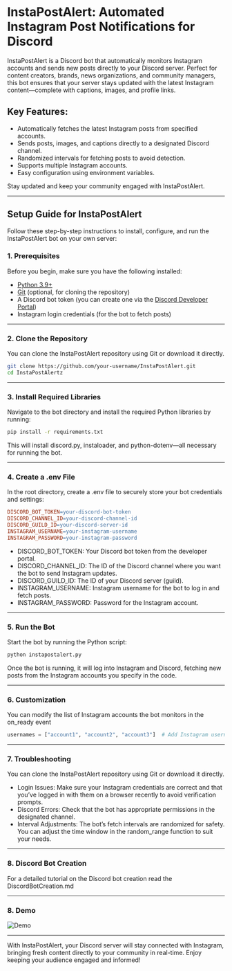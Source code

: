 # InstaPostAlert: Automated Instagram Post Notifications for Discord

InstaPostAlert is a Discord bot that automatically monitors Instagram accounts and sends new posts directly to your Discord server. Perfect for content creators, brands, news organizations, and community managers, this bot ensures that your server stays updated with the latest Instagram content—complete with captions, images, and profile links.

## Key Features:
- Automatically fetches the latest Instagram posts from specified accounts.
- Sends posts, images, and captions directly to a designated Discord channel.
- Randomized intervals for fetching posts to avoid detection.
- Supports multiple Instagram accounts.
- Easy configuration using environment variables.

Stay updated and keep your community engaged with InstaPostAlert.

---

## Setup Guide for InstaPostAlert

Follow these step-by-step instructions to install, configure, and run the InstaPostAlert bot on your own server:

### 1. Prerequisites

Before you begin, make sure you have the following installed:
- [Python 3.9+](https://www.python.org/downloads/)
- [Git](https://git-scm.com/downloads) (optional, for cloning the repository)
- A Discord bot token (you can create one via the [Discord Developer Portal](https://discord.com/developers/applications))
- Instagram login credentials (for the bot to fetch posts)

---

### 2. Clone the Repository

You can clone the InstaPostAlert repository using Git or download it directly.

```bash
git clone https://github.com/your-username/InstaPostAlert.git
cd InstaPostAlertz
```

---

### 3. Install Required Libraries

Navigate to the bot directory and install the required Python libraries by running:

```bash
pip install -r requirements.txt
```
This will install discord.py, instaloader, and python-dotenv—all necessary for running the bot.

---

### 4. Create a .env File

In the root directory, create a .env file to securely store your bot credentials and settings:

```makefile
DISCORD_BOT_TOKEN=your-discord-bot-token
DISCORD_CHANNEL_ID=your-discord-channel-id
DISCORD_GUILD_ID=your-discord-server-id
INSTAGRAM_USERNAME=your-instagram-username
INSTAGRAM_PASSWORD=your-instagram-password
```
- DISCORD_BOT_TOKEN: Your Discord bot token from the developer portal.<br>
- DISCORD_CHANNEL_ID: The ID of the Discord channel where you want the bot to send Instagram updates.<br>
- DISCORD_GUILD_ID: The ID of your Discord server (guild).<br>
- INSTAGRAM_USERNAME: Instagram username for the bot to log in and fetch posts.<br>
- INSTAGRAM_PASSWORD: Password for the Instagram account.

---

### 5. Run the Bot

Start the bot by running the Python script:

```bash
python instapostalert.py
```
Once the bot is running, it will log into Instagram and Discord, fetching new posts from the Instagram accounts you specify in the code.

---

### 6. Customization

You can modify the list of Instagram accounts the bot monitors in the on_ready event

```python
usernames = ["account1", "account2", "account3"]  # Add Instagram usernames here
```
---

### 7. Troubleshooting

You can clone the InstaPostAlert repository using Git or download it directly.<br>

- Login Issues: Make sure your Instagram credentials are correct and that you’ve logged in with them on a browser recently to avoid verification prompts.<br>
- Discord Errors: Check that the bot has appropriate permissions in the designated channel.<br>
- Interval Adjustments: The bot’s fetch intervals are randomized for safety. You can adjust the time window in the random_range function to suit your needs.

---

### 8. Discord Bot Creation

For a detailed tutorial on the Discord bot creation read the DiscordBotCreation.md

---

### 8. Demo

![Demo](https://github.com/user-attachments/assets/f70446f1-b84f-4bbf-8b3d-0412a99b1958)

---

With InstaPostAlert, your Discord server will stay connected with Instagram, bringing fresh content directly to your community in real-time. Enjoy keeping your audience engaged and informed!

